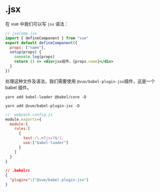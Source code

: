 # .jsx

在 vue 中我们可以写 `jsx` 语法：

```jsx
// jsxComp.jsx
import { defineComponent } from "vue"
export default defineComponent({
  props: ["name"],
  setup(props) {
    console.log(props)
    return () => <div>jsx组件，{props.name}</div>
  }
})
```

处理这种文件及语法，我们需要使用 `@vue/babel-plugin-jsx`插件，这是一个 babel 插件。

`yarn add babel-loader @babel/core -D`

`yarn add @vue/babel-plugin-jsx -D`


```js
//  webpack.config.js
module.exports={
  module:{
    rules:[
      {
        test:/\.m?jsx?$/i,
        use:["babel-loader"]
      }
    ]
  }
}
```

```json
// .babelrc
{
  "plugins":["@vue/babel-plugin-jsx"]
}
```

